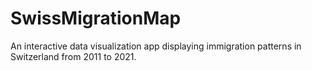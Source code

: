 # SwissMigrationMap
 An interactive data visualization app displaying immigration patterns in Switzerland from 2011 to 2021.

